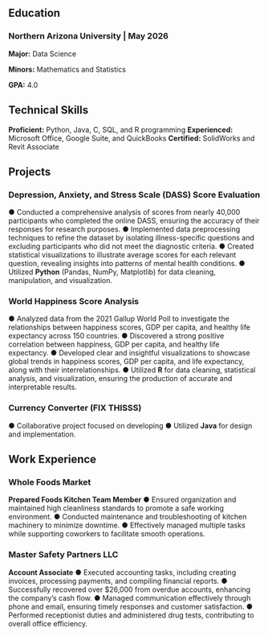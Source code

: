 ## Education
### Northern Arizona University | May 2026
**Major:** Data Science

**Minors:** Mathematics and Statistics

**GPA:** 4.0

## Technical Skills
**Proficient:** Python, Java, C, SQL, and R programming
**Experienced:** Microsoft Office, Google Suite, and QuickBooks
**Certified:** SolidWorks and Revit Associate

## Projects
### Depression, Anxiety, and Stress Scale (DASS) Score Evaluation
● Conducted a comprehensive analysis of scores from nearly 40,000 participants who completed the online DASS, ensuring the accuracy of their responses for research purposes.
● Implemented data preprocessing techniques to refine the dataset by isolating illness-specific questions and excluding participants who did not meet the diagnostic criteria.
● Created statistical visualizations to illustrate average scores for each relevant question, revealing insights into patterns of mental health conditions.
● Utilized **Python** (Pandas, NumPy, Matplotlib) for data cleaning, manipulation, and visualization.

### World Happiness Score Analysis
● Analyzed data from the 2021 Gallup World Poll to investigate the relationships between happiness scores, GDP per capita, and healthy life expectancy across 150 countries.
● Discovered a strong positive correlation between happiness, GDP per capita, and healthy life expectancy.
● Developed clear and insightful visualizations to showcase global trends in happiness scores, GDP per capita, and life expectancy, along with their interrelationships.
● Utilized **R** for data cleaning, statistical analysis, and visualization, ensuring the production of accurate and interpretable results.

### Currency Converter (FIX THISSS)
● Collaborative project focused on developing
● Utilized **Java** for design and implementation.

## Work Experience
### Whole Foods Market 
**Prepared Foods Kitchen Team Member**
● Ensured organization and maintained high cleanliness standards to promote a safe working environment.
● Conducted maintenance and troubleshooting of kitchen machinery to minimize downtime.
● Effectively managed multiple tasks while supporting coworkers to facilitate smooth operations.

### Master Safety Partners LLC 
**Account Associate**
● Executed accounting tasks, including creating invoices, processing payments, and compiling financial reports.
● Successfully recovered over $26,000 from overdue accounts, enhancing the company’s cash flow.
● Managed communication effectively through phone and email, ensuring timely responses and customer satisfaction.
● Performed receptionist duties and administered drug tests, contributing to overall office efficiency.
